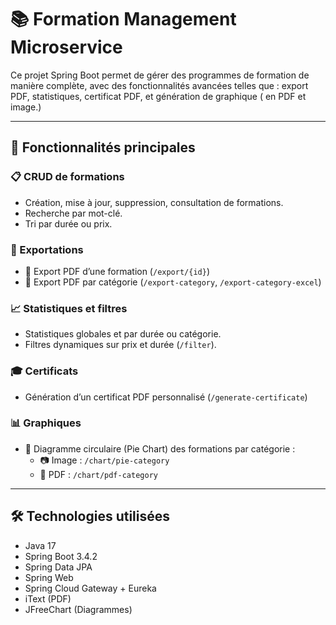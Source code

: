 # 📚 Formation Management Microservice

Ce projet Spring Boot permet de gérer des programmes de formation de manière complète, avec des fonctionnalités avancées telles que : export PDF, statistiques,  certificat PDF, et génération de graphique ( en PDF et image.)

---

## 🚀 Fonctionnalités principales

### 📋 CRUD de formations
- Création, mise à jour, suppression, consultation de formations.
- Recherche par mot-clé.
- Tri par durée ou prix.



### 📁 Exportations
- 🔹 Export PDF d’une formation (`/export/{id}`)
- 🔹 Export PDF par catégorie (`/export-category`, `/export-category-excel`)


### 📈 Statistiques et filtres
- Statistiques globales et par durée ou catégorie.
- Filtres dynamiques sur prix et durée (`/filter`).

### 🎓 Certificats
- Génération d’un certificat PDF personnalisé (`/generate-certificate`)

### 📊 Graphiques
- 🥧 Diagramme circulaire (Pie Chart) des formations par catégorie :
  - 📷 Image : `/chart/pie-category`
  - 📄 PDF : `/chart/pdf-category`

---

## 🛠️ Technologies utilisées

- Java 17
- Spring Boot 3.4.2
- Spring Data JPA
- Spring Web
- Spring Cloud Gateway + Eureka 
- iText (PDF)
- JFreeChart (Diagrammes)



